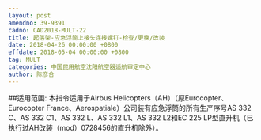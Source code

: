 ```yaml
---
layout: post
amendno: 39-9391
cadno: CAD2018-MULT-22
title: 起落架-应急浮筒上接头连接螺钉-检查/更换/改装
date: 2018-04-26 00:00:00 +0800
effdate: 2018-05-04 00:00:00 +0800
tag: MULT
categories: 中国民用航空沈阳航空器适航审定中心
author: 陈彦合
---
```


##适用范围:
本指令适用于Airbus Helicopters（AH）（原Eurocopter、Eurocopter France、Aerospatiale）公司装有应急浮筒的所有生产序号AS 332 C、AS 332 C1、AS 332 L、AS 332 L1、AS 332 L2和EC 225 LP型直升机（已执行过AH改装（mod）0728456的直升机除外）。

